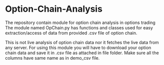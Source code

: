 # Option-Chain-Analysis
The repository contain module for option chain analysis in options trading
The module named OpChain.py has functions and classes used for easy extraction/access of data from provided .csv file of option chain.

This is not live analysis of option chain data nor it fetches the live data from any server. For using this module you will have to download your option chain data and save it in .csv file as attached in file folder. Make sure all the columns have same name as in demo_csv file.
